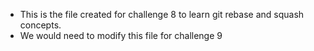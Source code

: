  - This is the file created for challenge 8 to learn git rebase and squash concepts.
 - We would need to modify this file for challenge 9
